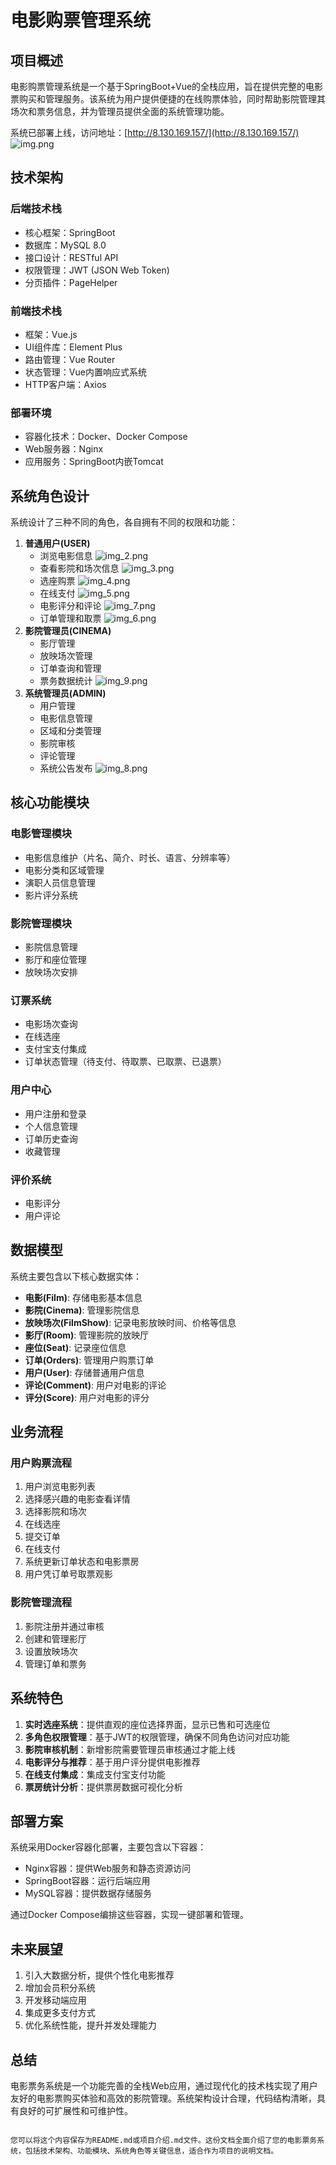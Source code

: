 # 电影购票管理系统

## 项目概述

电影购票管理系统是一个基于SpringBoot+Vue的全栈应用，旨在提供完整的电影票购买和管理服务。该系统为用户提供便捷的在线购票体验，同时帮助影院管理其场次和票务信息，并为管理员提供全面的系统管理功能。

系统已部署上线，访问地址：[http://8.130.169.157/](http://8.130.169.157/)
![img.png](img.png)
## 技术架构

### 后端技术栈
- 核心框架：SpringBoot
- 数据库：MySQL 8.0
- 接口设计：RESTful API
- 权限管理：JWT (JSON Web Token)
- 分页插件：PageHelper

### 前端技术栈
- 框架：Vue.js
- UI组件库：Element Plus
- 路由管理：Vue Router
- 状态管理：Vue内置响应式系统
- HTTP客户端：Axios

### 部署环境
- 容器化技术：Docker、Docker Compose
- Web服务器：Nginx
- 应用服务：SpringBoot内嵌Tomcat

## 系统角色设计

系统设计了三种不同的角色，各自拥有不同的权限和功能：

1. **普通用户(USER)**
   - 浏览电影信息
     ![img_2.png](img_2.png)
   - 查看影院和场次信息
     ![img_3.png](img_3.png)
   - 选座购票
     ![img_4.png](img_4.png)
   - 在线支付
     ![img_5.png](img_5.png)
   - 电影评分和评论
     ![img_7.png](img_7.png)
   - 订单管理和取票
     ![img_6.png](img_6.png)
2. **影院管理员(CINEMA)**
   - 影厅管理
   - 放映场次管理
   - 订单查询和管理
   - 票务数据统计
   ![img_9.png](img_9.png)
3. **系统管理员(ADMIN)**
   - 用户管理
   - 电影信息管理
   - 区域和分类管理
   - 影院审核
   - 评论管理
   - 系统公告发布
![img_8.png](img_8.png)
## 核心功能模块

### 电影管理模块
- 电影信息维护（片名、简介、时长、语言、分辨率等）
- 电影分类和区域管理
- 演职人员信息管理
- 影片评分系统

### 影院管理模块
- 影院信息管理
- 影厅和座位管理
- 放映场次安排

### 订票系统
- 电影场次查询
- 在线选座
- 支付宝支付集成
- 订单状态管理（待支付、待取票、已取票、已退票）

### 用户中心
- 用户注册和登录
- 个人信息管理
- 订单历史查询
- 收藏管理

### 评价系统
- 电影评分
- 用户评论

## 数据模型

系统主要包含以下核心数据实体：

- **电影(Film)**: 存储电影基本信息
- **影院(Cinema)**: 管理影院信息
- **放映场次(FilmShow)**: 记录电影放映时间、价格等信息
- **影厅(Room)**: 管理影院的放映厅
- **座位(Seat)**: 记录座位信息
- **订单(Orders)**: 管理用户购票订单
- **用户(User)**: 存储普通用户信息
- **评论(Comment)**: 用户对电影的评论
- **评分(Score)**: 用户对电影的评分

## 业务流程

### 用户购票流程
1. 用户浏览电影列表
2. 选择感兴趣的电影查看详情
3. 选择影院和场次
4. 在线选座
5. 提交订单
6. 在线支付
7. 系统更新订单状态和电影票房
8. 用户凭订单号取票观影

### 影院管理流程
1. 影院注册并通过审核
2. 创建和管理影厅
3. 设置放映场次
4. 管理订单和票务

## 系统特色

1. **实时选座系统**：提供直观的座位选择界面，显示已售和可选座位
2. **多角色权限管理**：基于JWT的权限管理，确保不同角色访问对应功能
3. **影院审核机制**：新增影院需要管理员审核通过才能上线
4. **电影评分与推荐**：基于用户评分提供电影推荐
5. **在线支付集成**：集成支付宝支付功能
6. **票房统计分析**：提供票房数据可视化分析

## 部署方案

系统采用Docker容器化部署，主要包含以下容器：
- Nginx容器：提供Web服务和静态资源访问
- SpringBoot容器：运行后端应用
- MySQL容器：提供数据存储服务

通过Docker Compose编排这些容器，实现一键部署和管理。

## 未来展望

1. 引入大数据分析，提供个性化电影推荐
2. 增加会员积分系统
3. 开发移动端应用
4. 集成更多支付方式
5. 优化系统性能，提升并发处理能力

## 总结

电影票务系统是一个功能完善的全栈Web应用，通过现代化的技术栈实现了用户友好的电影票购买体验和高效的影院管理。系统架构设计合理，代码结构清晰，具有良好的可扩展性和可维护性。
```

您可以将这个内容保存为README.md或项目介绍.md文件。这份文档全面介绍了您的电影票务系统，包括技术架构、功能模块、系统角色等关键信息，适合作为项目的说明文档。
